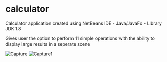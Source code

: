 # calculator

Calculator application created using NetBeans IDE - Java/JavaFx - LIbrary JDK 1.8

Gives user the option to perform 11 simple operations with the ability to display large results in a seperate scene 

![Capture](https://user-images.githubusercontent.com/38901413/56631810-78019d80-661c-11e9-8b8c-f3ab0d788d84.PNG)
![Capture1](https://user-images.githubusercontent.com/38901413/56632086-bf3c5e00-661d-11e9-8615-80539c6cff45.PNG)

